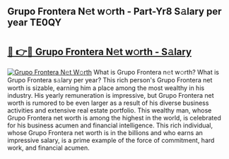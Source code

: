 ## Grupo Frontera N𝚎t w𝚘rth - Part-Yr8 S𝚊lary per year TE0QY

# <h2><a href="http://gc0bjt.nevu.top/?p=Grupo+Frontera">🔗 👉🔴 Grupo Frontera N𝚎t w𝚘rth - S𝚊lary</a></h2>

[![Grupo Frontera N𝚎t W𝚘rth](https://i.imgur.com/Oavwk0R.jpeg)](http://gc0bjt.nevu.top/?p=Grupo+Frontera)
What is Grupo Frontera n𝚎t w𝚘rth? What is Grupo Frontera s𝚊lary per year?
This rich person's Grupo Frontera net worth is sizable, earning him a place among the most wealthy in his industry. His yearly remuneration is impressive, but Grupo Frontera net worth is rumored to be even larger as a result of his diverse business activities and extensive real estate portfolio. This wealthy man, whose Grupo Frontera net worth is among the highest in the world, is celebrated for his business acumen and financial intelligence. This rich individual, whose Grupo Frontera net worth is in the billions and who earns an impressive salary, is a prime example of the force of commitment, hard work, and financial acumen.
